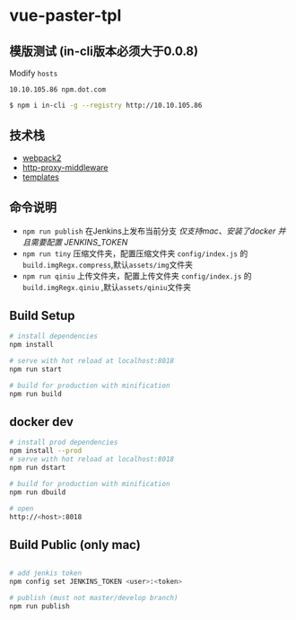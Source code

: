 vue-paster-tpl
==

## 模版测试 (in-cli版本必须大于0.0.8)
Modify `hosts`
``` vim
10.10.105.86 npm.dot.com
```
``` bash 
$ npm i in-cli -g --registry http://10.10.105.86
```


## 技术栈

*   [webpack2](http://www.css88.com/doc/webpack2/)
*   [http-proxy-middleware](https://github.com/chimurai/http-proxy-middleware)
*   [templates](https://github.com/vuejs/vue-cli#official-templates)

## 命令说明

* `npm run publish` 在Jenkins上发布当前分支 *仅支持mac、安装了docker 并且需要配置 JENKINS_TOKEN*
* `npm run tiny` 压缩文件夹，配置压缩文件夹 `config/index.js` 的 `build.imgRegx.compress`,默认`assets/img`文件夹
* `npm run qiniu` 上传文件夹，配置上传文件夹 `config/index.js` 的 `build.imgRegx.qiniu` ,默认`assets/qiniu`文件夹

## Build Setup

``` bash
# install dependencies
npm install

# serve with hot reload at localhost:8018
npm run start

# build for production with minification
npm run build
```

## docker dev

``` bash
# install prod dependencies
npm install --prod
# serve with hot reload at localhost:8018
npm run dstart

# build for production with minification
npm run dbuild

# open
http://<host>:8018
```

## Build Public (only mac)

```bash

# add jenkis token 
npm config set JENKINS_TOKEN <user>:<token>

# publish (must not master/develop branch)
npm run publish
```